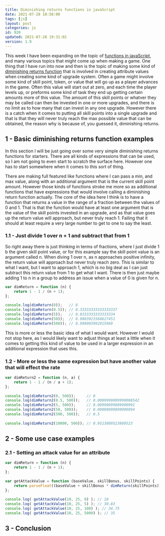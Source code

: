 ```yaml
---
title: Diminishing returns functions in javaScript
date: 2021-07-28 18:58:00
tags: [js]
layout: post
categories: js
id: 920
updated: 2021-07-28 19:31:02
version: 1.9
---
```


This week I have been expanding on the topic of [functions in javaScript](/2019/12/26/js-function/), and many various topics that might come up when making a game. One thing that I have run into now and then is the topic of making some kind of [diminishing returns function](https://stackoverflow.com/questions/2813621/how-do-you-create-a-formula-that-has-diminishing-returns) that is involved in creating attribute values when creating some kind of upgrade system. Often a game might involve some kind of skill point, token, or value that will go up as a player advances in the game. Often this value will start out at zero, and each time the player levels up, or preforms some kind of task they end up getting certain amounts more of this value. The amount of this skill points or whatver they may be called can then be invested in one or more upgrades, and there is no limit as to how many that can invest in any one upgrade. However there is a catch when it comes to putting all skill points into a single upgrade and that is that they will never truly reach the max possible value that can be obtained, the reason why is because of, you guessed it, diminishing returns.

<!-- more -->


## 1 - Basic diminishing returns function examples

In this section I will be just going over some very simple diminishing returns functions for starters. There are all kinds of expressions that can be used, so I am not going to even start to scratch the surface here. However one has to start somewhere when it comes to this sort of thing. 

There are making full featured like functions where I can pass a min, and max value, along with an additional argument that is the current skill point amount. However those kinds of functions stroke me more so as additional functions that have expressions that would involve calling a diminishing return function actually. The core of the idea here I think is to have a function that returns a value in the range of a fraction between the values of 0 and 1. That is that the function would have at least one argument that is the value of the skill points invested in an upgrade, and as that value goes up the return value will approach, but never truly reach 1. Failing that it should at least require a very large number to get to one to say the least.

### 1.1 - Just divide 1 over n + 1 and subtract that from 1

So right away there is just thinking in terms of fractions, where I just divide 1 b the given skill point value, or for this example say the skill point value is an argument called n. When diving 1 over n, as n approaches positive infinity, the return value will approach but never truly reach zero. This is similar to what I want, but I want to approach 1, which is no big deal as I can just subtract this return value from 1 to get what I want. There is then just maybe adding 1 to n in a group to address an issue when a value of 0 is given for n.

```js
var dimReturn = function (n) {
    return 1 - 1 / (n + 1);
};
 
console.log(dimReturn(0));   // 0
console.log(dimReturn(0.5)); // 0.33333333333333337
console.log(dimReturn(5));   // 0.8333333333333334
console.log(dimReturn(50));  // 0.9803921568627451
console.log(dimReturn(500)); // 0.998003992015968
```

This is more or less the basic idea of what I would want. However I would not stop here, as I would likely want to adjust things at least a little when it comes to getting this kind of value to be used in a larger expression in an additional expression that uses this.

### 1.2 - More or less the same expression but have another value that will effect the rate

```js
var dimReturn2 = function (n, a) {
    return 1 - 1 / (n / a + 1);
};
 
console.log(dimReturn2(0, 500));     // 0
console.log(dimReturn2(0.5, 500));   // 0.0009990009990008542
console.log(dimReturn2(5, 500));     // 0.00990099009900991
console.log(dimReturn2(50, 500));    // 0.09090909090909094
console.log(dimReturn2(500, 500));   // 0.5
 
console.log(dimReturn2(10000, 500)); // 0.9523809523809523
```

## 2 - Some use case examples

### 2.1 - Setting an attack value for an attribute

```js
var dimReturn = function (n) {
    return 1 - 1 / (n + 1);
};
 
var getAttackValue = function (baseValue, skillBonus, skillPoints) {
    return parseFloat((baseValue + skillBonus * dimReturn(skillPoints)).toFixed(2));
};
 
console.log( getAttackValue(10, 25, 0) ); // 10
console.log( getAttackValue(10, 25, 5) ); // 30.83
console.log( getAttackValue(10, 25, 100) ); // 34.75
console.log( getAttackValue(10, 25, 5000) ); // 35
```

## 3 - Conclusion

